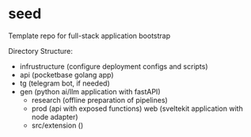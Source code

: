 # seed
Template repo for full-stack application bootstrap

Directory Structure:
- infrustructure (configure deployment configs and scripts)
- api (pocketbase golang app)
- tg (telegram bot, if needed)
- gen (python ai/llm application with fastAPI)
    - research (offline preparation of pipelines)
    - prod (api with exposed functions)
web (sveltekit application with node adapter)
    - src/extension ()